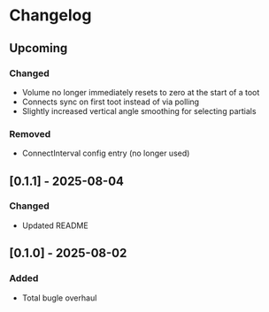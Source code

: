 # Changelog

## Upcoming

### Changed

- Volume no longer immediately resets to zero at the start of a toot
- Connects sync on first toot instead of via polling
- Slightly increased vertical angle smoothing for selecting partials

### Removed

- ConnectInterval config entry (no longer used)

## [0.1.1] - 2025-08-04

### Changed

- Updated README

## [0.1.0] - 2025-08-02

### Added

- Total bugle overhaul

<!---
https://keepachangelog.com/en/1.1.0/
--->
